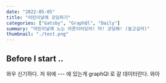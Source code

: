 ```yaml
---
date: "2022-05-05"
title: "어린이날에 코딩하기"
categories: ["Gatsby", "GraphQl", "Daily"]
summary: "어린이날에 노는 어른이어딨어! 마! 코딩해! (놀고싶어)"
thumbnail: "./test.png"
---
```


## Before I start ..

와우 신기하다. 저 위에 --- 에 있는게 graphQl 로 갈 데이터란다. 와아

